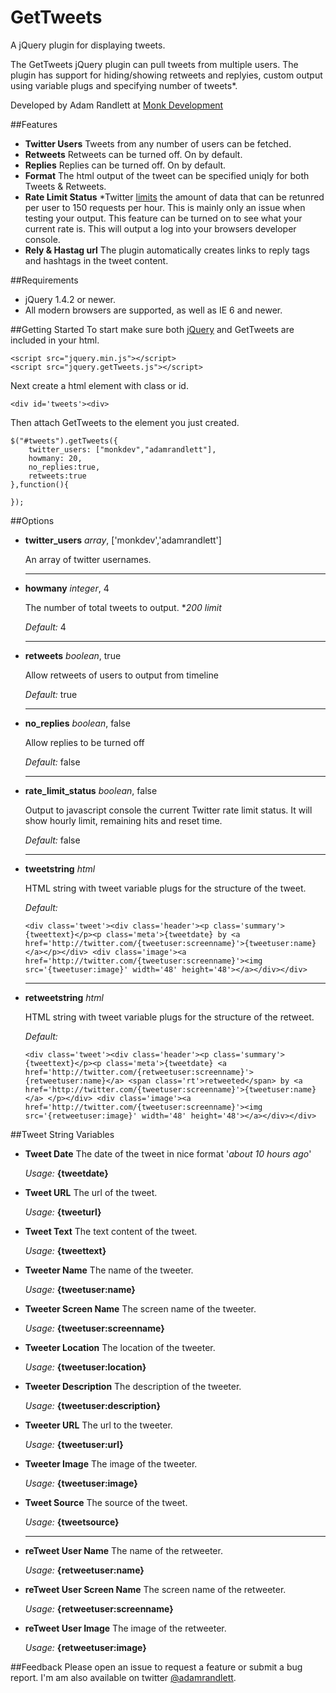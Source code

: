 GetTweets
==========
A jQuery plugin for displaying tweets.

The GetTweets jQuery plugin can pull tweets from multiple users. The plugin has support for hiding/showing retweets and replyies, custom output using variable plugs and specifying number of tweets*. 

Developed by Adam Randlett at [Monk Development](http://www.monkdevelopment.com)

##Features
*	**Twitter Users** Tweets from any number of users can be fetched.
*   **Retweets**  Retweets can be turned off. On by default.
*   **Replies**   Replies can be turned off. On by default.
*   **Format**    The html output of the tweet can be specified uniqly for both Tweets & Retweets.
*   **Rate Limit Status**  *Twitter [limits](https://dev.twitter.com/docs/rate-limiting) the amount of data that can be retunred per user to 150 requests per hour. This is mainly only an issue when testing your output. This feature can be turned on to see what your current rate is.  This will output a log into your browsers developer console.
*   **Rely & Hastag url**  The plugin automatically creates links to reply tags and hashtags in the tweet content.

##Requirements
*   jQuery 1.4.2 or newer.
*   All modern browsers are supported, as well as IE 6 and newer.

##Getting Started
To start make sure both [jQuery](http://jquery.com) and GetTweets are included in your html.

    <script src="jquery.min.js"></script>
    <script src="jquery.getTweets.js"></script>


Next create a html element with class or id.

    <div id='tweets'><div>

Then attach GetTweets to the element you just created.

    $("#tweets").getTweets({
       	twitter_users: ["monkdev","adamrandlett"],
       	howmany: 20,
       	no_replies:true,
       	retweets:true
    },function(){

    });


##Options
*   **twitter_users** _array_, ['monkdev','adamrandlett']

	An array of twitter usernames.

	---------------------------------------------------------------------------
*   **howmany** _integer_, 4

	The number of total tweets to output. *_200 limit_
	
	_Default:_ 4

	---------------------------------------------------------------------------

*   **retweets** _boolean_, true

	Allow retweets of users to output from timeline
	
	_Default:_ true

	---------------------------------------------------------------------------

*   **no_replies** _boolean_, false

	Allow replies to be turned off
	
	_Default:_ false

	---------------------------------------------------------------------------

*   **rate_limit_status** _boolean_, false

	Output to javascript console the current Twitter rate limit status. It will show hourly limit, remaining hits and reset time.
	
	_Default:_ false

	---------------------------------------------------------------------------

*   **tweetstring** _html_

	HTML string with tweet variable plugs for the structure of the tweet.
	
	_Default:_ 

    	<div class='tweet'><div class='header'><p class='summary'>{tweettext}</p><p class='meta'>{tweetdate} by <a href='http://twitter.com/{tweetuser:screenname}'>{tweetuser:name}</a></p></div> <div class='image'><a href='http://twitter.com/{tweetuser:screenname}'><img src='{tweetuser:image}' width='48' height='48'></a></div></div>

	---------------------------------------------------------------------------

*   **retweetstring** _html_

	HTML string with tweet variable plugs for the structure of the retweet.
	
	_Default:_ 

    	<div class='tweet'><div class='header'><p class='summary'>{tweettext}</p><p class='meta'>{tweetdate} <a href='http://twitter.com/{retweetuser:screenname}'>{retweetuser:name}</a> <span class='rt'>retweeted</span> by <a href='http://twitter.com/{tweetuser:screenname}'>{tweetuser:name}</a> </p></div> <div class='image'><a href='http://twitter.com/{tweetuser:screenname}'><img src='{retweetuser:image}' width='48' height='48'></a></div></div>

##Tweet String Variables
* __Tweet Date__  The date of the tweet in nice format '_about 10 hours ago_'

  _Usage:_ __{tweetdate}__

* __Tweet URL__ The url of the tweet.

  _Usage:_ __{tweeturl}__

* __Tweet Text__ The text content of the tweet.

  _Usage:_ __{tweettext}__

* __Tweeter Name__ The name of the tweeter.

  _Usage:_ __{tweetuser:name}__

* __Tweeter Screen Name__ The screen name of the tweeter.

  _Usage:_ __{tweetuser:screenname}__

* __Tweeter Location__ The location of the tweeter.

  _Usage:_ __{tweetuser:location}__

* __Tweeter Description__ The description of the tweeter.

  _Usage:_ __{tweetuser:description}__

* __Tweeter URL__ The url to the tweeter.

  _Usage:_ __{tweetuser:url}__

* __Tweeter Image__ The image of the tweeter.

  _Usage:_ __{tweetuser:image}__

* __Tweet Source__ The source of the tweet.

  _Usage:_ __{tweetsource}__

	------------

* __reTweet User Name__ The name of the retweeter.

  _Usage:_ __{retweetuser:name}__

* __reTweet User Screen Name__ The screen name of the retweeter.

  _Usage:_ __{retweetuser:screenname}__

* __reTweet User Image__ The image of the retweeter.

  _Usage:_ __{retweetuser:image}__


##Feedback
Please open an issue to request a feature or submit a bug report. I'm am also available on twitter [@adamrandlett](http://www.twitter.com/adamrandlett).



